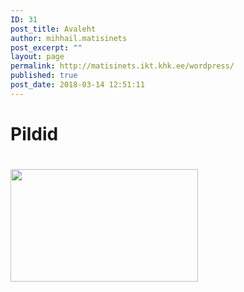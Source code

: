 ```yaml
---
ID: 31
post_title: Avaleht
author: mihhail.matisinets
post_excerpt: ""
layout: page
permalink: http://matisinets.ikt.khk.ee/wordpress/
published: true
post_date: 2018-03-14 12:51:11
---
```

<h1>Pildid</h1>
<h1><img class="alignnone size-medium wp-image-7" src="http://matisinets.ikt.khk.ee/wordpress/wp-content/uploads/2017/10/sandwich-300x180.jpg" alt="" width="300" height="180" /></h1>